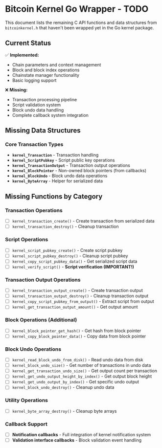 # Bitcoin Kernel Go Wrapper - TODO

This document lists the remaining C API functions and data structures from `bitcoinkernel.h` that haven't been wrapped yet in the Go kernel package.

## Current Status

✅ **Implemented:**
- Chain parameters and context management
- Block and block index operations
- Chainstate manager functionality
- Basic logging support

❌ **Missing:**
- Transaction processing pipeline
- Script validation system
- Block undo data handling
- Complete callback system integration

## Missing Data Structures

### Core Transaction Types
- **`kernel_Transaction`** - Transaction handling
- **`kernel_ScriptPubkey`** - Script public key operations  
- **`kernel_TransactionOutput`** - Transaction output operations
- **`kernel_BlockPointer`** - Non-owned block pointers (from callbacks)
- **`kernel_BlockUndo`** - Block undo data operations
- **`kernel_ByteArray`** - Helper for serialized data

## Missing Functions by Category

### Transaction Operations
- [ ] `kernel_transaction_create()` - Create transaction from serialized data
- [ ] `kernel_transaction_destroy()` - Cleanup transaction

### Script Operations
- [ ] `kernel_script_pubkey_create()` - Create script pubkey
- [ ] `kernel_script_pubkey_destroy()` - Cleanup script pubkey  
- [ ] `kernel_copy_script_pubkey_data()` - Get serialized script data
- [ ] `kernel_verify_script()` - **Script verification (IMPORTANT!)**

### Transaction Output Operations
- [ ] `kernel_transaction_output_create()` - Create transaction output
- [ ] `kernel_transaction_output_destroy()` - Cleanup transaction output
- [ ] `kernel_copy_script_pubkey_from_output()` - Extract script from output
- [ ] `kernel_get_transaction_output_amount()` - Get output amount

### Block Operations (Additional)
- [ ] `kernel_block_pointer_get_hash()` - Get hash from block pointer
- [ ] `kernel_copy_block_pointer_data()` - Copy data from block pointer  

### Block Undo Operations
- [ ] `kernel_read_block_undo_from_disk()` - Read undo data from disk
- [ ] `kernel_block_undo_size()` - Get number of transactions in undo data
- [ ] `kernel_get_transaction_undo_size()` - Get output count per transaction
- [ ] `kernel_get_undo_output_height_by_index()` - Get output block height
- [ ] `kernel_get_undo_output_by_index()` - Get specific undo output
- [ ] `kernel_block_undo_destroy()` - Cleanup undo data

### Utility Operations
- [ ] `kernel_byte_array_destroy()` - Cleanup byte arrays

### Callback Support
- [ ] **Notification callbacks** - Full integration of kernel notification system
- [ ] **Validation interface callbacks** - Block validation event handling
